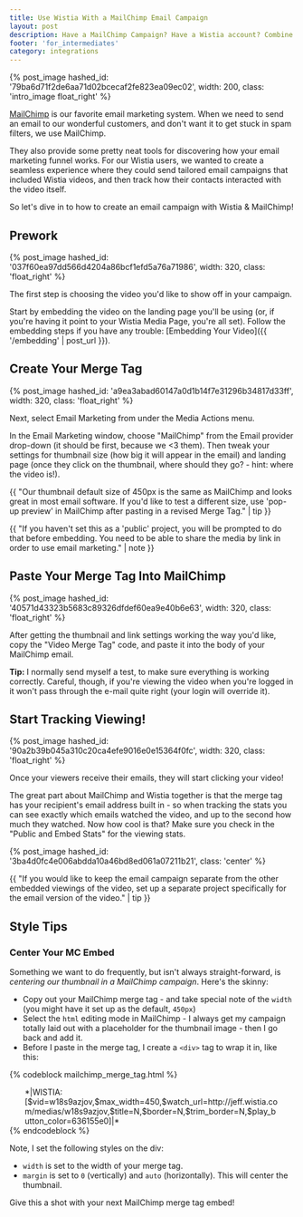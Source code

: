 ```yaml
---
title: Use Wistia With a MailChimp Email Campaign
layout: post
description: Have a MailChimp Campaign? Have a Wistia account? Combine their powers for all sorts of awesome.
footer: 'for_intermediates'
category: integrations
---
```


{% post_image hashed_id: '79ba6d71f2de6aa71d02bcecaf2fe823ea09ec02', width: 200, class: 'intro_image float_right' %}

[MailChimp](http://mailchimp.com) is our favorite email marketing system.  When we need to send an email to our wonderful customers, and don't want it to get stuck in spam filters, we use MailChimp.

They also provide some pretty neat tools for discovering how your email marketing funnel works.  For our Wistia users, we wanted to create a seamless experience where they could send tailored email campaigns that included Wistia videos, and then track how their contacts interacted with the video itself.

So let's dive in to how to create an email campaign with Wistia &amp; MailChimp!

## Prework

{% post_image hashed_id: '037f60ea97dd566d4204a86bcf1efd5a76a71986', width: 320, class: 'float_right' %}

The first step is choosing the video you'd like to show off in your campaign.

Start by embedding the video on the landing page you'll be using (or, if you're having it point to your Wistia Media Page, you're all set).  Follow the embedding steps if you have any trouble: [Embedding Your Video]({{ '/embedding' | post_url }}).

## Create Your Merge Tag

{% post_image hashed_id: 'a9ea3abad60147a0d1b14f7e31296b34817d33ff', width: 320, class: 'float_right' %}

Next, select <span class="code">Email Marketing</span> from under the Media Actions menu.

In the Email Marketing window, choose "MailChimp" from the Email provider drop-down (it should be first, because we &lt;3 them).  Then tweak your settings for thumbnail size (how big it will appear in the email) and landing page (once they click on the thumbnail, where should they go? - hint: where the video is!).

{{ "Our thumbnail default size of 450px is the same as MailChimp and looks great in most email software.  If you'd like to test a different size, use 'pop-up preview' in MailChimp after pasting in a revised Merge Tag." | tip }}

{{ "If you haven't set this as a 'public' project, you will be prompted to do that before embedding.  You need to be able to share the media by link in order to use email marketing." | note }}

## Paste Your Merge Tag Into MailChimp

{% post_image hashed_id: '40571d43323b5683c89326dfdef60ea9e40b6e63', width: 320, class: 'float_right' %}

After getting the thumbnail and link settings working the way you'd like, copy the "Video Merge Tag" code, and paste it into the body of your MailChimp email.

**Tip:** I normally send myself a test, to make sure everything is working correctly. Careful, though, if you're viewing the video when you're logged in it won't pass through the e-mail quite right (your login will override it).

## Start Tracking Viewing!

{% post_image hashed_id: '90a2b39b045a310c20ca4efe9016e0e15364f0fc', width: 320, class: 'float_right' %}

Once your viewers receive their emails, they will start clicking your video!

The great part about MailChimp and Wistia together is that the merge tag has your recipient's email address built in - so when tracking the stats you can see exactly which emails watched the video, and up to the second how much they watched.  Now how cool is that? Make sure you check in the "Public and Embed Stats" for the viewing stats.

{% post_image hashed_id: '3ba4d0fc4e006abdda10a46bd8ed061a07211b21', class: 'center' %}

{{ "If you would like to keep the email campaign separate from the other embedded viewings of the video, set up a separate project specifically for the email version of the video." | tip }}

## Style Tips

### Center Your MC Embed

Something we want to do frequently, but isn't always straight-forward, is *centering
our thumbnail in a MailChimp campaign*. Here's the skinny:

* Copy out your MailChimp merge tag - and take special note of the `width` (you
  might have it set up as the default, `450px`)
* Select the `html` editing mode in MailChimp - I always get my campaign
  totally laid out with a placeholder for the thumbnail image - then I go back
  and add it.
* Before I paste in the merge tag, I create a `<div>` tag to wrap it in, like
  this:

{% codeblock mailchimp_merge_tag.html %}
<div style="width: 450px; margin: 0 auto;">
  *|WISTIA:[$vid=w18s9azjov,$max_width=450,$watch_url=http://jeff.wistia.com/medias/w18s9azjov,$title=N,$border=N,$trim_border=N,$play_button_color=636155e0]|*
</div>
{% endcodeblock %}

Note, I set the following styles on the div:

* `width` is set to the width of your merge tag.
* `margin` is set to `0` (vertically) and `auto` (horizontally). This will
  center the thumbnail.

Give this a shot with your next MailChimp merge tag embed!
